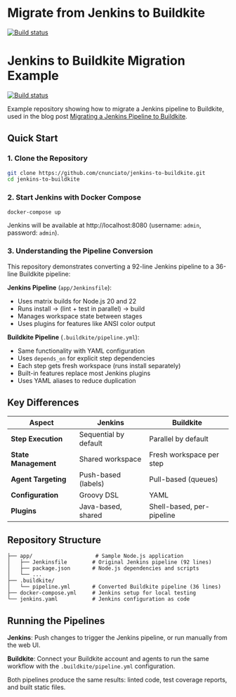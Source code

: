 # Migrate from Jenkins to Buildkite

[![Build status](https://badge.buildkite.com/3d8847a102ac1826887ac797f3c013cb4d82a8511f5269c340.svg)](https://buildkite.com/cnunciato/jenkins-to-buildkite)

# Jenkins to Buildkite Migration Example

[![Build status](https://badge.buildkite.com/3d8847a102ac1826887ac797f3c013cb4d82a8511f5269c340.svg)](https://buildkite.com/cnunciato/jenkins-to-buildkite)

Example repository showing how to migrate a Jenkins pipeline to Buildkite, used in the blog post [Migrating a Jenkins Pipeline to Buildkite](https://buildkite.com/blog).

## Quick Start

### 1. Clone the Repository

```bash
git clone https://github.com/cnunciato/jenkins-to-buildkite.git
cd jenkins-to-buildkite
```

### 2. Start Jenkins with Docker Compose

```bash
docker-compose up
```

Jenkins will be available at http://localhost:8080 (username: `admin`, password: `admin`).

### 3. Understanding the Pipeline Conversion

This repository demonstrates converting a 92-line Jenkins pipeline to a 36-line Buildkite pipeline:

**Jenkins Pipeline** (`app/Jenkinsfile`):
- Uses matrix builds for Node.js 20 and 22
- Runs install → (lint + test in parallel) → build
- Manages workspace state between stages
- Uses plugins for features like ANSI color output

**Buildkite Pipeline** (`.buildkite/pipeline.yml`):
- Same functionality with YAML configuration
- Uses `depends_on` for explicit step dependencies
- Each step gets fresh workspace (runs install separately)
- Built-in features replace most Jenkins plugins
- Uses YAML aliases to reduce duplication

## Key Differences

| Aspect | Jenkins | Buildkite |
|--------|---------|-----------|
| **Step Execution** | Sequential by default | Parallel by default |
| **State Management** | Shared workspace | Fresh workspace per step |
| **Agent Targeting** | Push-based (labels) | Pull-based (queues) |
| **Configuration** | Groovy DSL | YAML |
| **Plugins** | Java-based, shared | Shell-based, per-pipeline |

## Repository Structure

```
├── app/                    # Sample Node.js application
│   ├── Jenkinsfile        # Original Jenkins pipeline (92 lines)
│   ├── package.json       # Node.js dependencies and scripts
│   └── ...
├── .buildkite/
│   └── pipeline.yml       # Converted Buildkite pipeline (36 lines)
├── docker-compose.yml     # Jenkins setup for local testing
└── jenkins.yaml           # Jenkins configuration as code
```

## Running the Pipelines

**Jenkins**: Push changes to trigger the Jenkins pipeline, or run manually from the web UI.

**Buildkite**: Connect your Buildkite account and agents to run the same workflow with the `.buildkite/pipeline.yml` configuration.

Both pipelines produce the same results: linted code, test coverage reports, and built static files. 